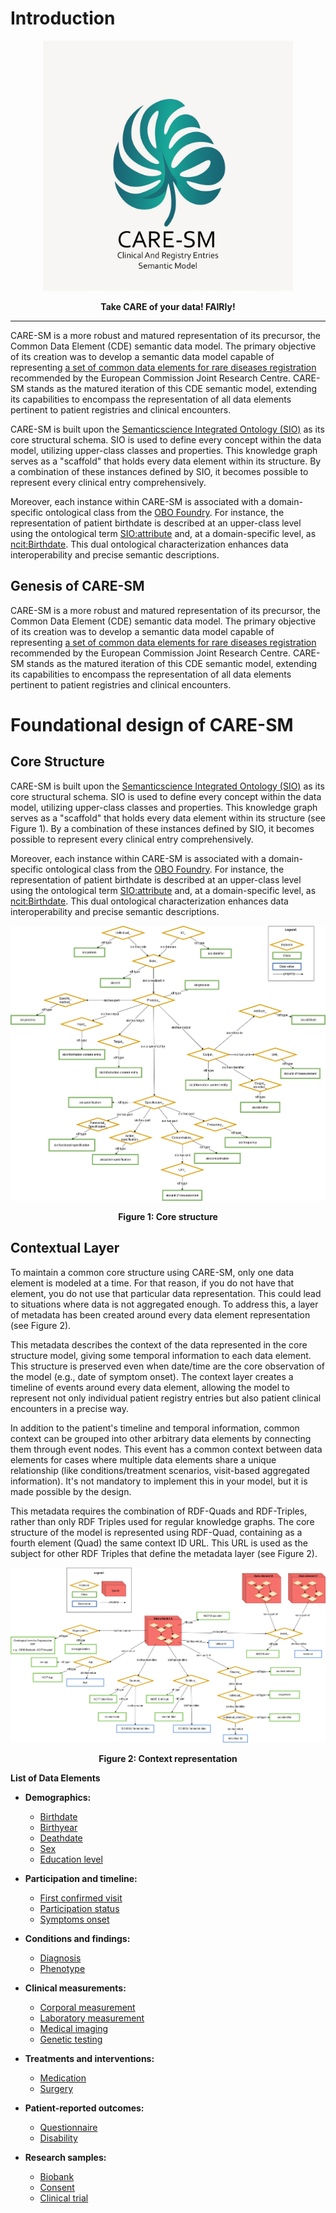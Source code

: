 # Introduction

<p align="center"> 
    <img src="https://github.com/CARE-SM/CARE-SM-docs/blob/main/docs/assets/care-sm.png?raw=true"width="400" height="400"> 
<p align="center" > </p> 
<p align="center"><b>Take CARE of your data! FAIRly!</b></p>
<hr>

CARE-SM is a more robust and matured representation of its precursor, the Common Data Element (CDE) semantic data model. The primary objective of its creation was to develop a semantic data model capable of representing [a set of common data elements for rare diseases registration](https://eu-rd-platform.jrc.ec.europa.eu/sites/default/files/CDS/EU_RD_Platform_CDS_Final.pdf) recommended by the European Commission Joint Research Centre. CARE-SM stands as the matured iteration of this CDE semantic model, extending its capabilities to encompass the representation of all data elements pertinent to patient registries and clinical encounters.

CARE-SM is built upon the [Semanticscience Integrated Ontology (SIO)](https://doi.org/10.1186/2041-1480-5-14) as its core structural schema. SIO is used to define every concept within the data model, utilizing upper-class classes and properties. This knowledge graph serves as a "scaffold" that holds every data element within its structure. By a combination of these instances defined by SIO, it becomes possible to represent every clinical entry comprehensively.

Moreover, each instance within CARE-SM is associated with a domain-specific ontological class from the [OBO Foundry](http://obofoundry.org/). For instance, the representation of patient birthdate is described at an upper-class level using the ontological term [SIO:attribute](http://semanticscience.org/resource/SIO_000614) and, at a domain-specific level, as [ncit:Birthdate](http://purl.obolibrary.org/obo/NCIT_C68615). This dual ontological characterization enhances data interoperability and precise semantic descriptions.

## Genesis of CARE-SM

CARE-SM is a more robust and matured representation of its precursor, the Common Data Element (CDE) semantic data model. The primary objective of its creation was to develop a semantic data model capable of representing [a set of common data elements for rare diseases registration](https://eu-rd-platform.jrc.ec.europa.eu/sites/default/files/CDS/EU_RD_Platform_CDS_Final.pdf) recommended by the European Commission Joint Research Centre. CARE-SM stands as the matured iteration of this CDE semantic model, extending its capabilities to encompass the representation of all data elements pertinent to patient registries and clinical encounters.

# Foundational design of CARE-SM

## Core Structure

CARE-SM is built upon the [Semanticscience Integrated Ontology (SIO)](https://doi.org/10.1186/2041-1480-5-14) as its core structural schema. SIO is used to define every concept within the data model, utilizing upper-class classes and properties. This knowledge graph serves as a "scaffold" that holds every data element within its structure (see Figure 1). By a combination of these instances defined by SIO, it becomes possible to represent every clinical entry comprehensively.

Moreover, each instance within CARE-SM is associated with a domain-specific ontological class from the [OBO Foundry](http://obofoundry.org/). For instance, the representation of patient birthdate is described at an upper-class level using the ontological term [SIO:attribute](http://semanticscience.org/resource/SIO_000614) and, at a domain-specific level, as [ncit:Birthdate](http://purl.obolibrary.org/obo/NCIT_C68615). This dual ontological characterization enhances data interoperability and precise semantic descriptions.

<p align="center"> 
  <img src="https://raw.githubusercontent.com/CARE-SM/CARE-Semantic-Model/main/images/CARE-SM-Core.png"> 
<p align="center" ><b>Figure 1: Core structure </b></p>


## Contextual Layer

To maintain a common core structure using CARE-SM, only one data element is modeled at a time. For that reason, if you do not have that element, you do not use that particular data representation. This could lead to situations where data is not aggregated enough. To address this, a layer of metadata has been created around every data element representation (see Figure 2).

This metadata describes the context of the data represented in the core structure model, giving some temporal information to each data element. This structure is preserved even when date/time are the core observation of the model (e.g., date of symptom onset). The context layer creates a timeline of events around every data element, allowing the model to represent not only individual patient registry entries but also patient clinical encounters in a precise way.

In addition to the patient's timeline and temporal information, common context can be grouped into other arbitrary data elements by connecting them through event nodes. This event has a common context between data elements for cases where multiple data elements share a unique relationship (like conditions/treatment scenarios, visit-based aggregated information). It's not mandatory to implement this in your model, but it is made possible by the design.

This metadata requires the combination of RDF-Quads and RDF-Triples, rather than only RDF Triples used for regular knowledge graphs. The core structure of the model is represented using RDF-Quad, containing as a fourth element (Quad) the same context ID URL. This URL is used as the subject for other RDF Triples that define the metadata layer (see Figure 2).

<p align="center"> 
  <img src="https://raw.githubusercontent.com/CARE-SM/CARE-Semantic-Model/main/images/CARE-SM-Context.png"> 
<p align="center" ><b>Figure 2: Context representation </b></p>

**List of Data Elements**

- **Demographics:**
  - [Birthdate](https://care-sm.readthedocs.io/en/latest/data_elements.html#birthdate)
  - [Birthyear](https://care-sm.readthedocs.io/en/latest/data_elements.html#birthyear)
  - [Deathdate](https://care-sm.readthedocs.io/en/latest/data_elements.html#deathdate)
  - [Sex](https://care-sm.readthedocs.io/en/latest/data_elements.html#sex)
  - [Education level](https://care-sm.readthedocs.io/en/latest/data_elements.html#education-level)

- **Participation and timeline:**
  - [First confirmed visit](https://care-sm.readthedocs.io/en/latest/data_elements.html#birthdate)
  - [Participation status](https://care-sm.readthedocs.io/en/latest/data_elements.html#participation-status)
  - [Symptoms onset](https://care-sm.readthedocs.io/en/latest/data_elements.html#symptoms-onset)

- **Conditions and findings:**
  - [Diagnosis](https://care-sm.readthedocs.io/en/latest/data_elements.html#diagnosis)
  - [Phenotype](https://care-sm.readthedocs.io/en/latest/data_elements.html#phenotype)

- **Clinical measurements:**
  - [Corporal measurement](https://care-sm.readthedocs.io/en/latest/data_elements.html#corporal-measurements)
  - [Laboratory measurement](https://care-sm.readthedocs.io/en/latest/data_elements.html#laboratory-measurement)
  - [Medical imaging](https://care-sm.readthedocs.io/en/latest/data_elements.html#medical-imaging)
  - [Genetic testing](https://care-sm.readthedocs.io/en/latest/data_elements.html#genetic-testing)

- **Treatments and interventions:**
  - [Medication](https://care-sm.readthedocs.io/en/latest/data_elements.html#medication)
  - [Surgery](https://care-sm.readthedocs.io/en/latest/data_elements.html#surgical-intervention)

- **Patient-reported outcomes:**
  - [Questionnaire](https://care-sm.readthedocs.io/en/latest/data_elements.html#questionnaire)
  - [Disability](https://care-sm.readthedocs.io/en/latest/data_elements.html#disability)

- **Research samples:**
  - [Biobank](https://care-sm.readthedocs.io/en/latest/data_elements.html#biobank)
  - [Consent](https://care-sm.readthedocs.io/en/latest/data_elements.html#consent)
  - [Clinical trial](https://care-sm.readthedocs.io/en/latest/data_elements.html#clinical-trial)